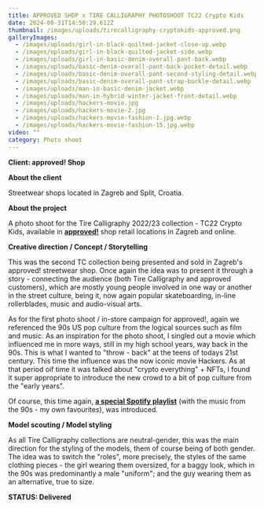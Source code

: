 ```yaml
---
title: APPROVED SHOP x TIRE CALLIGRAPHY PHOTOSHOOT TC22 Crypto Kids
date: 2024-08-31T14:50:29.612Z
thumbnail: /images/uploads/tirecalligraphy-cryptokids-approved.png
galleryImages:
  - /images/uploads/girl-in-black-quilted-jacket-close-up.webp
  - /images/uploads/girl-in-black-quilted-jacket-side.webp
  - /images/uploads/girl-in-basic-denim-overall-pant-back.webp
  - /images/uploads/basic-denim-overall-pant-back-pocket-detail.webp
  - /images/uploads/basic-denim-overall-pant-second-styling-detail.webp
  - /images/uploads/basic-denim-overall-pant-strap-buckle-detail.webp
  - /images/uploads/man-in-basic-denim-jacket.webp
  - /images/uploads/man-in-hybrid-winter-jacket-front-detail.webp
  - /images/uploads/hackers-movie.jpg
  - /images/uploads/hackers-movie-2.jpg
  - /images/uploads/hackers-movie-fashion-1.jpg.webp
  - /images/uploads/hackers-movie-fashion-15.jpg.webp
video: ""
category: Photo shoot
---
```

**Client: approved! Shop**

**About the client** 

Streetwear shops located in Zagreb and Split, Croatia.

**About the project**

A photo shoot for the Tire Calligraphy 2022/23 collection - TC22 Crypto Kids, available in **[approved!](https://approved.style/asortiman/muskarci-brandovi-tire-calligraphy/143)** shop retail locations in Zagreb and online. 

**Creative direction / Concept / Storytelling**

This was the second TC collection being presented and sold in Zagreb's approved! streetwear shop. Once again the idea was to present it through a story - connecting the audience (both Tire Calligraphy and approved customers), which are mostly young people involved in one way or another in the street culture, being it, now again popular skateboarding, in-line rollerblades, music and audio-visual arts.  

As for the first photo shoot / in-store campaign for approved!, again we referenced the 90s US pop culture from the logical sources such as film and music. As an inspiration for the photo shoot, I singled out a movie which influenced me in more ways, still in my high school years, way back in the 90s. This is what I wanted to "throw - back" at the teens of todays 21st century. This time the influence was the now iconic movie Hackers. As at that period oif time it was talked about "crypto everything" + NFTs, I found it super appropriate to introduce the new crowd to a bit of pop culture from the "early years". 

Of course, this time again, **[a special Spotify playlist](https://open.spotify.com/user/45x6aikpn8hg9ziczww1q5gku?si=b1c846b98b824752&nd=1)** (with the music from the 90s - my own favourites), was introduced.         

**Model scouting / Model styling** 

As all Tire Calligraphy collections are neutral-gender, this was the main direction for the styling of the models, them of course being of both gender. The idea was to switch the "roles", more precisely, the styles of the same clothing pieces - the girl wearing them oversized, for a baggy look, which in the 90s was predominantly a male "uniform"; and the guy wearing them as an alternative, true to size.

**STATUS: Delivered**